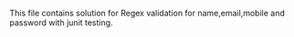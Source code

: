 This file contains solution for Regex validation for name,email,mobile and password with junit testing.